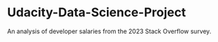 # Udacity-Data-Science-Project
An analysis of developer salaries from the 2023 Stack Overflow survey.
